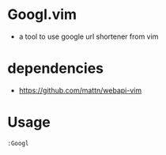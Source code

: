 # Googl.vim
- a tool to use google url shortener from vim

# dependencies
- https://github.com/mattn/webapi-vim


# Usage
```vimscript
:Googl
```

